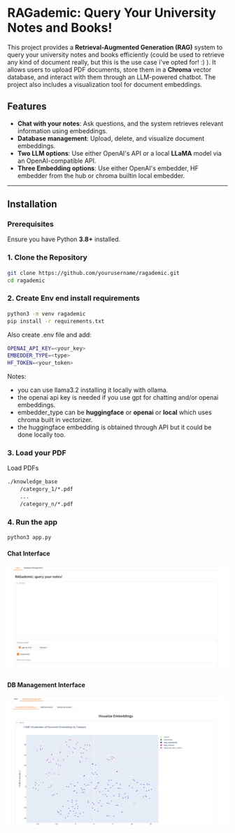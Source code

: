 # RAGademic: Query Your University Notes and Books!

This project provides a **Retrieval-Augmented Generation (RAG)** system to query your university notes and books efficiently (could be used to retrieve any kind of document really, but this is the use case i've opted for! :) ). It allows users to upload PDF documents, store them in a **Chroma** vector database, and interact with them through an LLM-powered chatbot. The project also includes a visualization tool for document embeddings.

## Features
- **Chat with your notes**: Ask questions, and the system retrieves relevant information using embeddings.
- **Database management**: Upload, delete, and visualize document embeddings.
- **Two LLM options**: Use either OpenAI's API or a local **LLaMA** model via an OpenAI-compatible API.
- **Three Embedding options**: Use either OpenAI's embedder, HF embedder from the hub or chroma builtin local embedder.

---

## Installation

### Prerequisites
Ensure you have Python **3.8+** installed.

### 1. Clone the Repository
```bash
git clone https://github.com/yourusername/ragademic.git
cd ragademic
```
### 2. Create Env end install requirements
```bash
python3 -m venv ragademic
pip install -r requirements.txt
```
Also create .env file and add:
```bash
OPENAI_API_KEY=<your_key>
EMBEDDER_TYPE=<type> 
HF_TOKEN=<your_token> 
```
Notes: 
- you can use llama3.2 installing it locally with ollama.
- the openai api key is needed if you use gpt for chatting and/or openai embeddings.
- embedder_type can be **huggingface** or **openai** or **local** which uses chroma built in vectorizer.
- the huggingface embedding is obtained through API but it could be done locally too.

### 3. Load your PDF
Load PDFs 
```bash
./knowledge_base
    /category_1/*.pdf
    ...
    /category_n/*.pdf
```

### 4. Run the app
```bash
python3 app.py
```
#### Chat Interface
![Chat Interface](./imgs/chat.png)
#### DB Management Interface
![DB management Interface](./imgs/db_management.png)